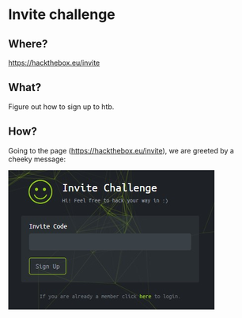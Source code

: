# Invite challenge

## Where?

https://hackthebox.eu/invite

## What?

Figure out how to sign up to htb.

## How?

Going to the page (https://hackthebox.eu/invite), we are greeted by a cheeky
message:

![invite-challenge-landing-page](../../assets/invite-challenge-0.jpg)
